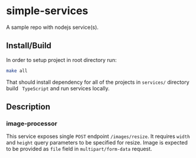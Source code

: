 # simple-services

A sample repo with nodejs service(s).

## Install/Build
In order to setup project in root directory run:
```bash
make all
```
That should install dependency for all of the projects in `services/` directory build ` TypeScript` and run services locally.

## Description

### image-processor

This service exposes single `POST` endpoint `/images/resize`. It requires `width` and `height` query parameters to be specified for resize. Image is expected to be provided as `file` field in `multipart/form-data` request.
